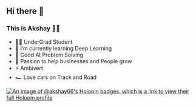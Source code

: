 ## Hi there 👋
### This is Akshay 🕵️‍♂️

- 👨‍🎓 UnderGrad Student
- 🌱 I’m currently learning Deep Learning
- 💬 Good At Problem Solving
- 👯 Passion to help businesses and People grow
- ⚡ Ambivert
- 🏎️ Love cars on Track and Road
<!--
**Akshay-66/Akshay-66** is a ✨ _special_ ✨ repository because its `README.md` (this file) appears on your GitHub profile.

Here are some ideas to get you started:

- 🔭 I’m currently working on ...
- 🌱 I’m currently learning ...
- 👯 I’m looking to collaborate on ...
- 🤔 I’m looking for help with ...
- 💬 Ask me about ...
- 📫 How to reach me: ...
- 😄 Pronouns: ...
- ⚡ Fun fact: ...
-->


[![An image of @akshay66's Holopin badges, which is a link to view their full Holopin profile](https://holopin.me/akshay66)](https://holopin.io/@akshay66)
